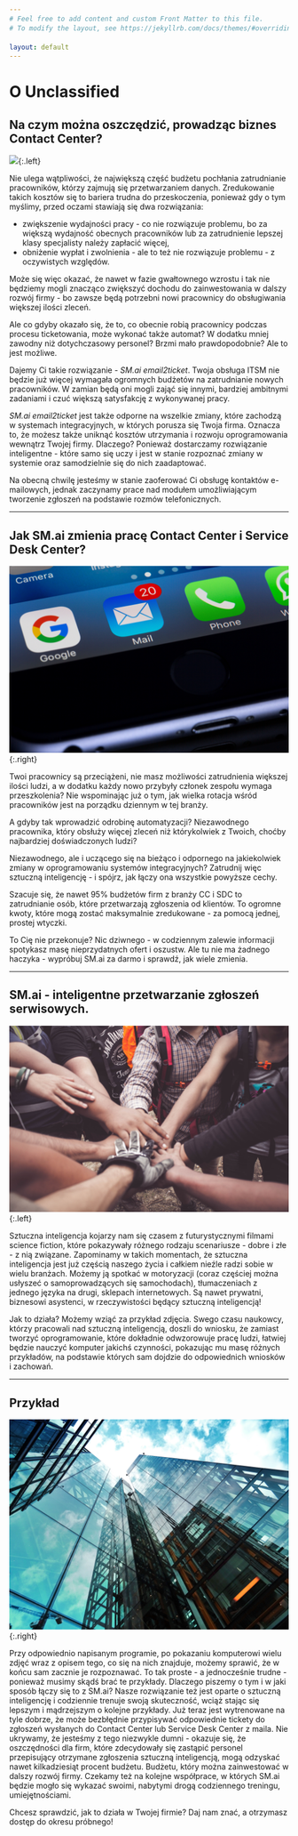 ```yaml
---
# Feel free to add content and custom Front Matter to this file.
# To modify the layout, see https://jekyllrb.com/docs/themes/#overriding-theme-defaults

layout: default
---
```


# O Unclassified

## Na czym można oszczędzić, prowadząc biznes Contact Center?

![](/assets/images/about/money.jpg){:.left}

Nie ulega wątpliwości, że największą część budżetu pochłania zatrudnianie pracowników, którzy zajmują się przetwarzaniem danych. Zredukowanie takich kosztów się to bariera trudna do przeskoczenia, ponieważ gdy o tym myślimy, przed oczami stawiają się dwa rozwiązania:

* zwiększenie wydajności pracy - co nie rozwiązuje problemu, bo za większą wydajność obecnych pracowników lub za zatrudnienie lepszej klasy specjalisty należy zapłacić więcej,
* obniżenie wypłat i zwolnienia - ale to też nie rozwiązuje problemu - z oczywistych względów.

Może się więc okazać, że nawet w fazie gwałtownego wzrostu i tak nie będziemy mogli znacząco zwiększyć dochodu do zainwestowania w dalszy rozwój firmy - bo zawsze będą potrzebni nowi pracownicy do obsługiwania większej ilości zleceń.

Ale co gdyby okazało się, że to, co obecnie robią pracownicy podczas procesu ticketowania, może wykonać także automat? W dodatku mniej zawodny niż dotychczasowy personel? Brzmi mało prawdopodobnie? Ale to jest możliwe.

Dajemy Ci takie rozwiązanie - _SM.ai email2ticket_. Twoja obsługa ITSM nie będzie już więcej wymagała ogromnych budżetów na zatrudnianie nowych pracowników. W zamian będą oni mogli zająć się innymi, bardziej ambitnymi zadaniami i czuć większą satysfakcję z wykonywanej pracy.

_SM.ai email2ticket_ jest także odporne na wszelkie zmiany, które zachodzą w systemach integracyjnych, w których porusza się Twoja firma. Oznacza to, że możesz także uniknąć kosztów utrzymania i rozwoju oprogramowania wewnątrz Twojej firmy. Dlaczego? Ponieważ dostarczamy rozwiązanie inteligentne - które samo się uczy i jest w stanie rozpoznać zmiany w systemie oraz samodzielnie się do nich zaadaptować.

Na obecną chwilę jesteśmy w stanie zaoferować Ci obsługę kontaktów e-mailowych, jednak zaczynamy prace nad modułem umożliwiającym tworzenie zgłoszeń na podstawie rozmów telefonicznych.

---

## Jak SM.ai zmienia pracę Contact Center i Service Desk Center?

![](assets/images/about/technology.jpg){:.right}

Twoi pracownicy są przeciążeni, nie masz możliwości zatrudnienia większej ilości ludzi, a w dodatku każdy nowo przybyły członek zespołu wymaga przeszkolenia? Nie wspominając już o tym, jak wielka rotacja wśród pracowników jest na porządku dziennym w tej branży.

A gdyby tak wprowadzić odrobinę automatyzacji?  Niezawodnego pracownika, który obsłuży więcej zleceń niż którykolwiek z Twoich, choćby najbardziej doświadczonych ludzi?

Niezawodnego, ale i uczącego się na bieżąco i odpornego na jakiekolwiek zmiany w oprogramowaniu systemów integracyjnych?  Zatrudnij więc sztuczną inteligencję - i spójrz, jak łączy ona wszystkie powyższe cechy.

Szacuje się, że nawet 95% budżetów firm z branży CC i SDC to zatrudnianie osób, które przetwarzają zgłoszenia od klientów. To ogromne kwoty, które mogą zostać maksymalnie zredukowane - za pomocą jednej, prostej wtyczki.

To Cię nie przekonuje?  Nic dziwnego - w codziennym zalewie informacji spotykasz masę nieprzydatnych ofert i oszustw. Ale tu nie ma żadnego haczyka - wypróbuj SM.ai za darmo i sprawdź, jak wiele zmienia.

---

## SM.ai - inteligentne przetwarzanie zgłoszeń serwisowych.

![](assets/images/about/employees.jpg){:.left}

Sztuczna inteligencja kojarzy nam się czasem z futurystycznymi filmami science fiction, które pokazywały różnego rodzaju scenariusze - dobre i złe - z nią związane. Zapominamy w takich momentach, że sztuczna inteligencja jest już częścią naszego życia i całkiem nieźle radzi sobie w wielu branżach. Możemy ją spotkać w motoryzacji (coraz częściej można usłyszeć o samoprowadzących się samochodach), tłumaczeniach z jednego języka na drugi, sklepach internetowych. Są nawet prywatni, biznesowi asystenci, w rzeczywistości będący sztuczną inteligencją!

Jak to działa?  Możemy wziąć za przykład zdjęcia. Swego czasu naukowcy, którzy pracowali nad sztuczną inteligencją, doszli do wniosku, że zamiast tworzyć oprogramowanie, które dokładnie odwzorowuje pracę ludzi, łatwiej będzie nauczyć komputer jakichś czynności, pokazując mu masę różnych przykładów, na podstawie których sam dojdzie do odpowiednich wniosków i zachowań.

---

## Przykład

![](assets/images/about/company.jpg){:.right}

Przy odpowiednio napisanym programie, po pokazaniu komputerowi wielu zdjęć wraz z opisem tego, co się na nich znajduje, możemy sprawić, że w końcu sam zacznie je rozpoznawać. To tak proste - a jednocześnie trudne - ponieważ musimy skądś brać te przykłady. Dlaczego piszemy o tym i w jaki sposób łączy się to z SM.ai? Nasze rozwiązanie też jest oparte o sztuczną inteligencję i codziennie trenuje swoją skuteczność, wciąż stając się lepszym i mądrzejszym o kolejne przykłady. Już teraz jest wytrenowane na tyle dobrze, że może bezbłędnie przypisywać odpowiednie tickety do zgłoszeń wysłanych do Contact Center lub Service Desk Center z maila. Nie ukrywamy, że jesteśmy z tego niezwykle dumni - okazuje się, że oszczędności dla firm, które zdecydowały się zastąpić personel przepisujący otrzymane zgłoszenia sztuczną inteligencją, mogą odzyskać nawet kilkadziesiąt procent budżetu. Budżetu, który można zainwestować w dalszy rozwój firmy. Czekamy też na kolejne współprace, w których SM.ai będzie mogło się wykazać swoimi, nabytymi drogą codziennego treningu, umiejętnościami.

Chcesz sprawdzić, jak to działa w Twojej firmie? Daj nam znać, a otrzymasz dostęp do okresu próbnego!
